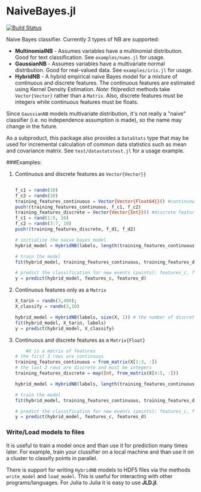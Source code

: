 NaiveBayes.jl
=============

[![Build Status](https://travis-ci.org/dfdx/NaiveBayes.jl.svg)](https://travis-ci.org/dfdx/NaiveBayes.jl)

Naive Bayes classifier. Currently 3 types of NB are supported:

 * **MultinomialNB** - Assumes variables have a multinomial distribution. Good for text classification. See `examples/nums.jl` for usage.
 * **GaussianNB** - Assumes variables have a multivariate normal distribution. Good for real-valued data. See `examples/iris.jl` for usage.
 * **HybridNB** - A hybrid empirical naive Bayes model for a mixture of continuous and discrete features. The continuous features are estimated using Kernel Density Estimation.
*Note*: fit/predict methods take `Vector{Vector}` rather than a `Matrix`. Also, discrete features must be integers while continuous features must be floats.


Since `GaussianNB` models multivariate distribution, it's not really a "naive" classifier (i.e. no independence assumption is made), so the name may change in the future.

As a subproduct, this package also provides a `DataStats` type that may be used for incremental calculation of common data statistics such as mean and covariance matrix. See `test/datastatstest.jl` for a usage example.

###Examples:
1. Continuous and discrete features as `Vector{Vector}}`
    ```julia

    f_c1 = randn(10)
    f_c2 = randn(10)
    training_features_continuous = Vector{Vector{Float64}}() #continuous features as Float64
    push!(training_features_continuous, f_c1, f_c2)
    training_features_discrete = Vector{Vector{Int}}() #discrete features as Int64
    f_c1 = rand(1:5, 10)
    f_c2 = randn(3:7, 10)
    push!(training_features_discrete, f_d1, f_d2)

    # initialize the naive bayes model
    hybrid_model = HybridNB(labels, length(training_features_continuous), length(training_features_discrete))

    # train the model
    fit(hybrid_model, training_features_continuous, training_features_discrete, labels)

    # predict the classification for new events (points): features_c, features_d
    y = predict(hybrid_model, features_c, features_d)
    ```

2. Continuous features only as a `Matrix`
    ```julia
    X_tarin = randn(3,400);
    X_classify = randn(3,10)

    hybrid_model = HybridNB(labels, size(X, 1)) # the number of discrete features is 0 so it's not needed
    fit(hybrid_model, X_tarin, labels)
    y = predict(hybrid_model, X_classify)
    ```
3. Continuous and discrete features as a `Matrix{Float}`
    ```julia
        #X is a matrix of features
    # the first 3 rows are continuous
    training_features_continuous = from_matrix(X[1:3, :])
    # the last 2 rows are discrete and must be integers
    training_features_discrete = map(Int, from_matrix(X[4:5, :]))

    hybrid_model = HybridNB(labels, length(training_features_continuous), length(training_features_discrete))

    # train the model
    fit(hybrid_model, training_features_continuous, training_features_discrete, labels)

    # predict the classification for new events (points): features_c, features_d
    y = predict(hybrid_model, features_c, features_d)
    ```


### Write/Load models to files

It is useful to train a model once and than use it for prediction many times later. For example, train your clussifier on a local machine and than use it on a cluster to classify points in parallel.

There is support for writing `HybridNB` models to HDF5 files via the methods `write_model` and `load_model`. This is useful for interacting with other programs/languages. For Julia to Julia it is easy to use **JLD.jl**.
